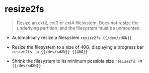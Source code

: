# resize2fs
> Resize an ext2, ext3 or ext4 filesystem.
> Does not resize the underlying partition, and the filesystem must be unmounted.

- Automatically resize a filesystem
`resize2fs {{/dev/sdXN}}`

- Resize the filesystem to a size of 40G, displaying a progress bar
`resize2fs -p {{/dev/sdXN}} {{40G}}`

- Shrink the filesystem to its minimum possible size
`resize2fs -M {{/dev/sdXN}}`
